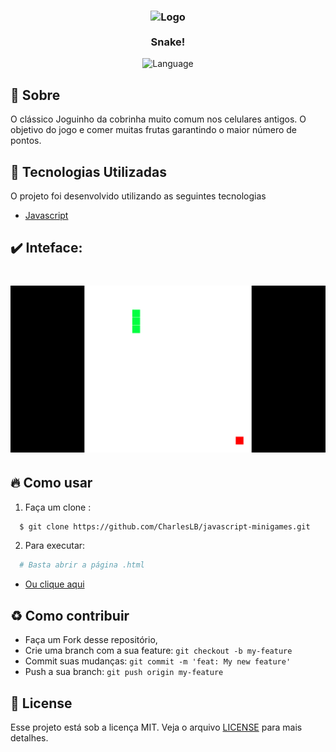 <h3 align="center">
    <img alt="Logo" title="#logo" width="300px" src="./public/images/snake.ico">
    <br><br>
    <b>Snake!</b> 
</h3>

<p align="center">
  <img alt="Language" src="https://img.shields.io/badge/language-NodeJS-brightgreen">
</p>


## :bookmark: Sobre

O clássico Joguinho da cobrinha muito comum nos celulares antigos. O objetivo do jogo e comer muitas frutas garantindo o maior número de pontos.

<a id="documentacao"></a>

## :rocket: Tecnologias Utilizadas

O projeto foi desenvolvido utilizando as seguintes tecnologias

- [Javascript](https://www.typescriptlang.org/)

## :heavy_check_mark: Inteface:

<h1 align="center">
    <img alt="Web" src="./.github/interface.png" width="900px">
</h1>

<a id="como-usar"></a>

## :fire: Como usar

1. Faça um clone :

```sh
  $ git clone https://github.com/CharlesLB/javascript-minigames.git
```

2. Para executar:

```sh
  # Basta abrir a página .html
```

- [Ou clique aqui](https://quizzical-kirch-b846fd.netlify.app/snake)

<a id="como-contribuir"></a>

## :recycle: Como contribuir

- Faça um Fork desse repositório,
- Crie uma branch com a sua feature: `git checkout -b my-feature`
- Commit suas mudanças: `git commit -m 'feat: My new feature'`
- Push a sua branch: `git push origin my-feature`

## :memo: License

Esse projeto está sob a licença MIT. Veja o arquivo [LICENSE](LICENSE.md) para mais detalhes.
